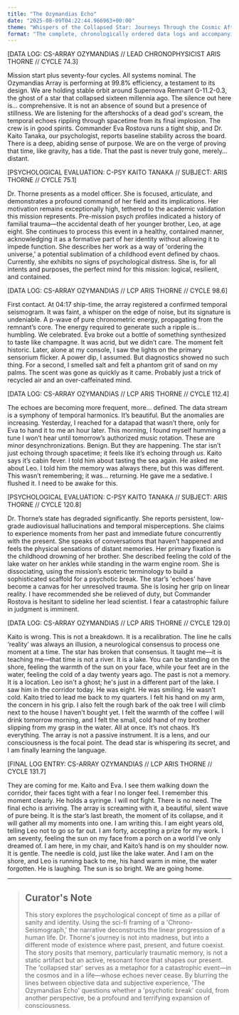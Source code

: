```yaml
---
title: "The Ozymandias Echo"
date: "2025-08-09T04:22:44.966963+00:00"
theme: "Whispers of the Collapsed Star: Journeys Through the Cosmic Aftermath"
format: "The complete, chronologically ordered data logs and accompanying psychological evaluations of the crew operating a deep-space 'Chrono-Seismograph' array"
---
```




[DATA LOG: CS-ARRAY OZYMANDIAS // LEAD CHRONOPHYSICIST ARIS THORNE // CYCLE 74.3]

Mission start plus seventy-four cycles. All systems nominal. The Ozymandias Array is performing at 99.8% efficiency, a testament to its design. We are holding stable orbit around Supernova Remnant G-11.2-0.3, the ghost of a star that collapsed sixteen millennia ago. The silence out here is… comprehensive. It is not an absence of sound but a presence of stillness. We are listening for the aftershocks of a dead god's scream, the temporal echoes rippling through spacetime from its final implosion. The crew is in good spirits. Commander Eva Rostova runs a tight ship, and Dr. Kaito Tanaka, our psychologist, reports baseline stability across the board. There is a deep, abiding sense of purpose. We are on the verge of proving that time, like gravity, has a tide. That the past is never truly gone, merely… distant.


[PSYCHOLOGICAL EVALUATION: C-PSY KAITO TANAKA // SUBJECT: ARIS THORNE // CYCLE 75.1]

Dr. Thorne presents as a model officer. She is focused, articulate, and demonstrates a profound command of her field and its implications. Her motivation remains exceptionally high, tethered to the academic validation this mission represents. Pre-mission psych profiles indicated a history of familial trauma—the accidental death of her younger brother, Leo, at age eight. She continues to process this event in a healthy, contained manner, acknowledging it as a formative part of her identity without allowing it to impede function. She describes her work as a way of 'ordering the universe,' a potential sublimation of a childhood event defined by chaos. Currently, she exhibits no signs of psychological distress. She is, for all intents and purposes, the perfect mind for this mission: logical, resilient, and contained.


[DATA LOG: CS-ARRAY OZYMANDIAS // LCP ARIS THORNE // CYCLE 98.6]

First contact. At 04:17 ship-time, the array registered a confirmed temporal seismogram. It was faint, a whisper on the edge of noise, but its signature is undeniable. A p-wave of pure chronometric energy, propagating from the remnant’s core. The energy required to generate such a ripple is… humbling. We celebrated. Eva broke out a bottle of something synthesized to taste like champagne. It was acrid, but we didn’t care. The moment felt historic. Later, alone at my console, I saw the lights on the primary sensorium flicker. A power dip, I assumed. But diagnostics showed no such thing. For a second, I smelled salt and felt a phantom grit of sand on my palms. The scent was gone as quickly as it came. Probably just a trick of recycled air and an over-caffeinated mind.


[DATA LOG: CS-ARRAY OZYMANDIAS // LCP ARIS THORNE // CYCLE 112.4]

The echoes are becoming more frequent, more… defined. The data stream is a symphony of temporal harmonics. It’s beautiful. But the anomalies are increasing. Yesterday, I reached for a datapad that wasn’t there, only for Eva to hand it to me an hour later. This morning, I found myself humming a tune I won’t hear until tomorrow’s authorized music rotation. These are minor desynchronizations. Benign. But they are happening. The star isn’t just echoing through spacetime; it feels like it’s echoing through *us*. Kaito says it’s cabin fever. I told him about tasting the sea again. He asked me about Leo. I told him the memory was always there, but this was different. This wasn’t remembering; it was… returning. He gave me a sedative. I flushed it. I need to be awake for this.


[PSYCHOLOGICAL EVALUATION: C-PSY KAITO TANAKA // SUBJECT: ARIS THORNE // CYCLE 120.8]

Dr. Thorne’s state has degraded significantly. She reports persistent, low-grade audiovisual hallucinations and temporal misperceptions. She claims to experience moments from her past and immediate future concurrently with the present. She speaks of conversations that haven’t happened and feels the physical sensations of distant memories. Her primary fixation is the childhood drowning of her brother. She described feeling the cold of the lake water on her ankles while standing in the warm engine room. She is dissociating, using the mission’s esoteric terminology to build a sophisticated scaffold for a psychotic break. The star’s 'echoes' have become a canvas for her unresolved trauma. She is losing her grip on linear reality. I have recommended she be relieved of duty, but Commander Rostova is hesitant to sideline her lead scientist. I fear a catastrophic failure in judgment is imminent.


[DATA LOG: CS-ARRAY OZYMANDIAS // LCP ARIS THORNE // CYCLE 129.0]

Kaito is wrong. This is not a breakdown. It is a recalibration. The line he calls ‘reality’ was always an illusion, a neurological consensus to process one moment at a time. The star has broken that consensus. It taught me—it is teaching me—that time is not a river. It is a lake. You can be standing on the shore, feeling the warmth of the sun on your face, while your feet are in the water, feeling the cold of a day twenty years ago. The past is not a memory. It is a location. Leo isn't a ghost; he's just in a different part of the lake. I saw him in the corridor today. He was eight. He was smiling. He wasn’t cold. Kaito tried to lead me back to my quarters. I felt his hand on my arm, the concern in his grip. I also felt the rough bark of the oak tree I will climb next to the house I haven’t bought yet. I felt the warmth of the coffee I will drink tomorrow morning, and I felt the small, cold hand of my brother slipping from my grasp in the water. All at once. It’s not chaos. It’s everything. The array is not a passive instrument. It is a lens, and our consciousness is the focal point. The dead star is whispering its secret, and I am finally learning the language.


[FINAL LOG ENTRY: CS-ARRAY OZYMANDIAS // LCP ARIS THORNE // CYCLE 131.7]

They are coming for me. Kaito and Eva. I see them walking down the corridor, their faces tight with a fear I no longer feel. I remember this moment clearly. He holds a syringe. I will not fight. There is no need. The final echo is arriving. The array is screaming with it, a beautiful, silent wave of pure being. It is the star’s last breath, the moment of its collapse, and it will gather all my moments into one. I am writing this. I am eight years old, telling Leo not to go so far out. I am forty, accepting a prize for my work. I am seventy, feeling the sun on my face from a porch on a world I've only dreamed of. I am here, in my chair, and Kaito’s hand is on my shoulder now. It is gentle. The needle is cold, just like the lake water. And I am on the shore, and Leo is running back to me, his hand warm in mine, the water forgotten. He is laughing. The sun is so bright. We are going home.

---

> ## Curator's Note
>
> This story explores the psychological concept of time as a pillar of sanity and identity. Using the sci-fi framing of a 'Chrono-Seismograph,' the narrative deconstructs the linear progression of a human life. Dr. Thorne's journey is not into madness, but into a different mode of existence where past, present, and future coexist. The story posits that memory, particularly traumatic memory, is not a static artifact but an active, resonant force that shapes our present. The 'collapsed star' serves as a metaphor for a catastrophic event—in the cosmos and in a life—whose echoes never cease. By blurring the lines between objective data and subjective experience, 'The Ozymandias Echo' questions whether a 'psychotic break' could, from another perspective, be a profound and terrifying expansion of consciousness.
